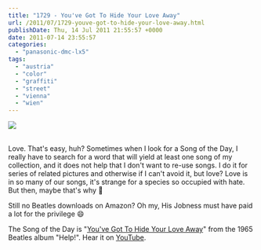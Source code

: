 ```yaml
---
title: "1729 - You've Got To Hide Your Love Away"
url: /2011/07/1729-youve-got-to-hide-your-love-away.html
publishDate: Thu, 14 Jul 2011 21:55:57 +0000
date: 2011-07-14 23:55:57
categories: 
  - "panasonic-dmc-lx5"
tags: 
  - "austria"
  - "color"
  - "graffiti"
  - "street"
  - "vienna"
  - "wien"
---
```

<div class="container">
<div class="center"><a target="_blank" href="https://d25zfm9zpd7gm5.cloudfront.net/1200x1200/2011/20110714_083353_ps.jpg"><img src="https://d25zfm9zpd7gm5.cloudfront.net/0600x0600/2011/20110714_083353_ps.jpg" /></a></div>
</div>
<br />

Love. That's easy, huh? Sometimes when I look for a Song of the Day, I really have to search for a word that will yield at least one song of my collection, and it does not help that I don't want to re-use songs. I do it for series of related pictures and otherwise if I can't avoid it, but love? Love is in so many of our songs, it's strange for a species so occupied with hate. But then, maybe that's why 🙂

 Still no Beatles downloads on Amazon? Oh my, His Jobness must have paid a lot for the privilege 😄

The Song of the Day is "<a href="http://www.lyricsmode.com/lyrics/b/beatles/youve_got_to_hide_your_love_away.html" target="_blank">You've Got To Hide Your Love Away</a>" from the 1965 Beatles album "Help!". Hear it on <a href="http://www.youtube.com/watch?v=UAlrFJbGdgw" target="_blank">YouTube</a>.
